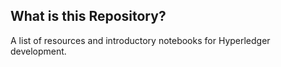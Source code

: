 ## What is this Repository?
A list of resources and introductory notebooks for Hyperledger development.
